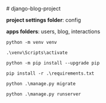 ﻿﻿# django-blog-project
  
**project settings folder**: config

**apps folders**: users, blog, interactions


```
python -m venv venv
```

```
.\venv\Scripts\activate
```

```
python -m pip install --upgrade pip
```

```
pip install -r .\requirements.txt
```

```
python .\manage.py migrate
```

```
python .\manage.py runserver
```
